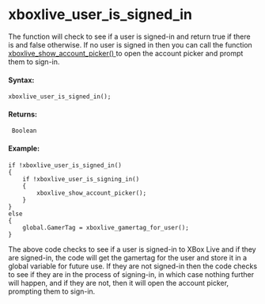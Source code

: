 # xboxlive_user_is_signed_in

The function will check to see if a user is signed-in and return true if
there is and false otherwise. If no user is signed in then you can call
the function [ xboxlive_show_account_picker()
](xboxlive_show_account_picker) to open the account picker and
prompt them to sign-in.

#### Syntax:

``` gml
xboxlive_user_is_signed_in();
```

#### Returns:

``` gml
 Boolean
```

#### Example:

``` gml
if !xboxlive_user_is_signed_in()
{
    if !xboxlive_user_is_signing_in()
    {
        xboxlive_show_account_picker();
    }
}
else
{
    global.GamerTag = xboxlive_gamertag_for_user();
}
```

The above code checks to see if a user is signed-in to XBox Live and if
they are signed-in, the code will get the gamertag for the user and
store it in a global variable for future use. If they are not signed-in
then the code checks to see if they are in the process of signing-in, in
which case nothing further will happen, and if they are not, then it
will open the account picker, prompting them to sign-in.
